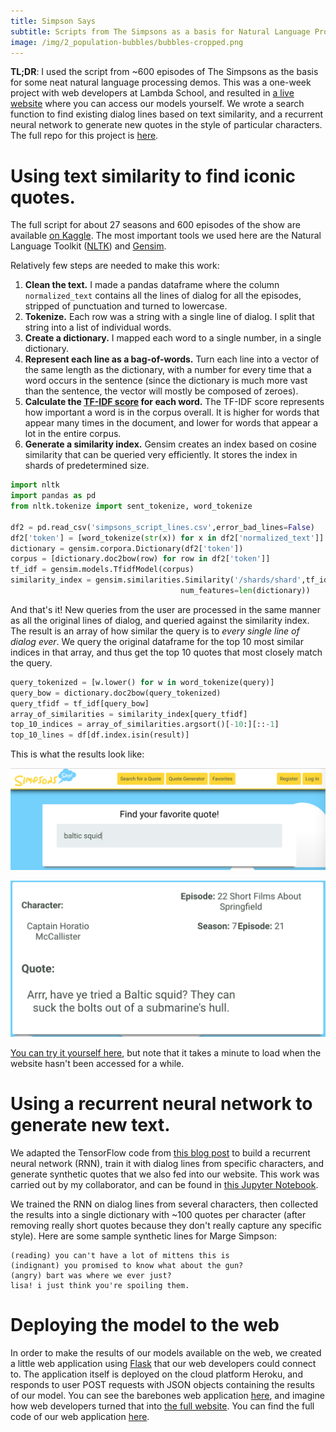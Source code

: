 ```yaml
---
title: Simpson Says
subtitle: Scripts from The Simpsons as a basis for Natural Language Processing
image: /img/2_population-bubbles/bubbles-cropped.png
---
```


**TL;DR**: I used the script from ~600 episodes of The Simpsons as the basis for some neat natural language processing demos. This was a one-week project with web developers at Lambda School, and resulted in [a live website](https://simpsonssays.netlify.com/) where you can access our models yourself.  We wrote a search function to find existing dialog lines based on text similarity, and a recurrent neural network to generate new quotes in the style of particular characters.  The full repo for this project is [here](https://github.com/simpson-says/buildweek3-simpsons-says-ds).

# Using text similarity to find iconic quotes.
The full script for about 27 seasons and 600 episodes of the show are available [on Kaggle](https://www.kaggle.com/wcukierski/the-simpsons-by-the-data). The most important tools we used here are the Natural Language Toolkit ([NLTK](https://www.nltk.org/)) and [Gensim](https://radimrehurek.com/gensim/). 

Relatively few steps are needed to make this work:  

1. **Clean the text.**  I made a pandas dataframe where the column `normalized_text` contains all the lines of dialog for all the episodes, stripped of punctuation and turned to lowercase.  
2. **Tokenize.** Each row was a string with a single line of dialog.  I split that string into a list of individual words. 
3. **Create a dictionary.** I mapped each word to a single number, in a single dictionary.
4. **Represent each line as a bag-of-words.** Turn each line into a vector of the same length as the dictionary, with a number for every time that a word occurs in the sentence (since the dictionary is much more vast than the sentence, the vector will mostly be composed of zeroes).
5. **Calculate the [TF-IDF score](https://en.wikipedia.org/wiki/Tf%E2%80%93idf) for each word.** The TF-IDF score represents how important a word is in the corpus overall. It is higher for words that appear many times in the document, and lower for words that appear a lot in the entire corpus.
6. **Generate a similarity index.** Gensim creates an index based on cosine similarity that can be queried very efficiently.  It stores the index in shards of predetermined size.

```python
import nltk
import pandas as pd
from nltk.tokenize import sent_tokenize, word_tokenize

df2 = pd.read_csv('simpsons_script_lines.csv',error_bad_lines=False)
df2['token'] = [word_tokenize(str(x)) for x in df2['normalized_text']]
dictionary = gensim.corpora.Dictionary(df2['token'])
corpus = [dictionary.doc2bow(row) for row in df2['token']]
tf_idf = gensim.models.TfidfModel(corpus)
similarity_index = gensim.similarities.Similarity('/shards/shard',tf_idf[corpus],
                                      num_features=len(dictionary))
```
And that's it!  New queries from the user are processed in the same manner as all the original lines of dialog, and queried against the similarity index.  The result is an array of how similar the query is to *every single line of dialog ever*.  We query the original dataframe for the top 10 most similar indices in that array, and thus get the top 10 quotes that most closely match the query.

```python
query_tokenized = [w.lower() for w in word_tokenize(query)]
query_bow = dictionary.doc2bow(query_tokenized)
query_tfidf = tf_idf[query_bow]
array_of_similarities = similarity_index[query_tfidf]
top_10_indices = array_of_similarities.argsort()[-10:][::-1]
top_10_lines = df[df.index.isin(result)]
```

This is what the results look like:

![Squid query](/img/8_simpson/baltic1.png)

![Squid results](/img/8_simpson/baltic2.png)

[You can try it yourself here](https://simpsonssays.netlify.com/), but note that it takes a minute to load when the website hasn't been accessed for a while.

# Using a recurrent neural network to generate new text.
We adapted the TensorFlow code from [this blog post](https://towardsdatascience.com/how-to-generate-your-own-the-simpsons-tv-script-using-deep-learning-980337173796) to build a recurrent neural network (RNN), train it with dialog lines from specific characters, and generate synthetic quotes that we also fed into our website. This work was carried out by my collaborator, and can be found in [this Jupyter Notebook](https://github.com/simpson-says/buildweek3-simpsons-says-ds/blob/master/Simpsons_Writes_V4.ipynb).

We trained the RNN on dialog lines from several characters, then collected the results into a single dictionary with ~100 quotes per character (after removing really short quotes because they don't really capture any specific style).  Here are some sample synthetic lines for Marge Simpson:

```
(reading) you can't have a lot of mittens this is
(indignant) you promised to know what about the gun?
(angry) bart was where we ever just?
lisa! i just think you're spoiling them.
```

# Deploying the model to the web
In order to make the results of our models available on the web, we created a little web application using [Flask](http://flask.pocoo.org/) that our web developers could connect to.  The application itself is deployed on the cloud platform Heroku, and responds to user POST requests with JSON objects containing the results of our model.  You can see the barebones web application [here](https://eat-my-shorts.herokuapp.com/), and imagine how web developers turned that into [the full website](https://simpsonssays.netlify.com/).  You can find the full code of our web application [here](https://github.com/simpson-says/buildweek3-simpsons-says-ds/blob/master/app.py).